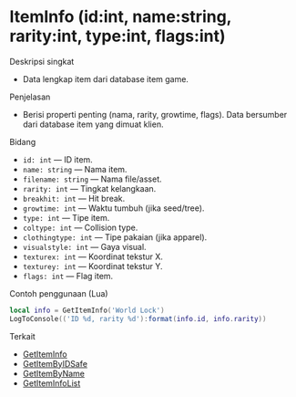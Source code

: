 # ItemInfo (id:int, name:string, rarity:int, type:int, flags:int)

Deskripsi singkat
- Data lengkap item dari database item game.

Penjelasan
- Berisi properti penting (nama, rarity, growtime, flags). Data bersumber dari database item yang dimuat klien.

Bidang
- `id: int` — ID item.
- `name: string` — Nama item.
- `filename: string` — Nama file/asset.
- `rarity: int` — Tingkat kelangkaan.
- `breakhit: int` — Hit break.
- `growtime: int` — Waktu tumbuh (jika seed/tree).
- `type: int` — Tipe item.
- `coltype: int` — Collision type.
- `clothingtype: int` — Tipe pakaian (jika apparel).
- `visualstyle: int` — Gaya visual.
- `texturex: int` — Koordinat tekstur X.
- `texturey: int` — Koordinat tekstur Y.
- `flags: int` — Flag item.

Contoh penggunaan (Lua)
```lua
local info = GetItemInfo('World Lock')
LogToConsole(('ID %d, rarity %d'):format(info.id, info.rarity))
```

Terkait
- [GetItemInfo](../functions/GetItemInfo.md)
- [GetItemByIDSafe](../functions/GetItemByIDSafe.md)
- [GetItemByName](../functions/GetItemByName.md)
- [GetItemInfoList](../functions/GetItemInfoList.md)
